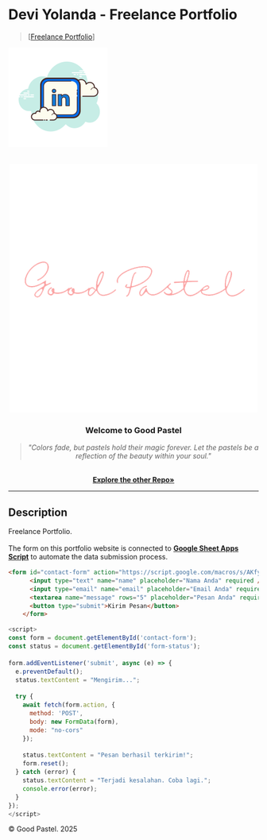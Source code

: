 # Devi Yolanda - Freelance Portfolio

> [[Freelance Portfolio](https://good-pastel.github.io/freelance-portfolio/)]

[![LinkedIn][linkedin-shield]][linkedin-url]

<br />
<div align="center">
  <a href="https://github.com/good-pastel/good-pastel.github.io">
    <img src="https://raw.githubusercontent.com/good-pastel/logos/main/20240210_203339_0000.png" alt="Header">
  </a>

  <h3 align="center">Welcome to Good Pastel</h3>

  <p align="center">
   <blockquote><i>"Colors fade, but pastels hold their magic forever. Let the pastels be a reflection of the beauty within your soul."</i></blockquote>
   <br />
    <a href="https://github.com/good-pastel?tab=repositories"><strong>Explore the other Repo»</strong></a>
  </p>
</div>

---

## Description

Freelance Portfolio.
<br/>
<br/>
The form on this portfolio website is connected to <b><a href="https://docs.google.com/spreadsheets/">Google Sheet Apps Script</a></b> to automate the data submission process.
<br/>
```html
<form id="contact-form" action="https://script.google.com/macros/s/AKfycbwsaTBFtDwTXhpFxWV_GZEmNHVHe-_KcVVPAV05kDYhuhripVGCkwVJuUalgLXShoHd/exec" method="POST">
      <input type="text" name="name" placeholder="Nama Anda" required />
      <input type="email" name="email" placeholder="Email Anda" required />
      <textarea name="message" rows="5" placeholder="Pesan Anda" required></textarea>
      <button type="submit">Kirim Pesan</button>
    </form>
```

```js
<script>
const form = document.getElementById('contact-form');
const status = document.getElementById('form-status');

form.addEventListener('submit', async (e) => {
  e.preventDefault();
  status.textContent = "Mengirim...";

  try {
    await fetch(form.action, {
      method: 'POST',
      body: new FormData(form),
      mode: "no-cors"
    });

    status.textContent = "Pesan berhasil terkirim!";
    form.reset();
  } catch (error) {
    status.textContent = "Terjadi kesalahan. Coba lagi.";
    console.error(error);
  }
});
</script>
```

&copy; Good Pastel. 2025

<!-- MARKDOWN LINKS & IMAGES -->

[linkedin-shield]: https://raw.githubusercontent.com/good-pastel/good-pastel.github.io/0081ddd54c76b5249abd15a39df972e47ad32547/img/icons8-linkedin.svg
[linkedin-url]: https://linkedin.com/in/deviyool
